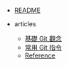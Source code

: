 - [README](README.md)

- articles
  - [基礎 Git 觀念](articles/ch_1.md)
  - [常用 Git 指令](articles/ch_2.md)
  - [Reference](articles/ch_3.md)
